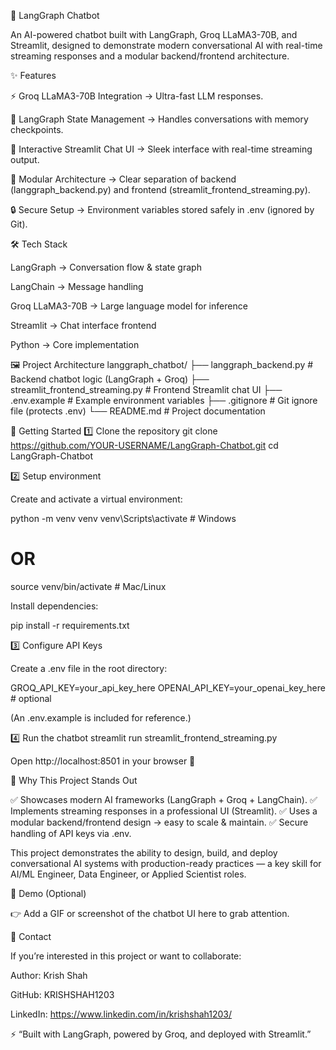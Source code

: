 🤖 LangGraph Chatbot

An AI-powered chatbot built with LangGraph, Groq LLaMA3-70B, and Streamlit, designed to demonstrate modern conversational AI with real-time streaming responses and a modular backend/frontend architecture.

✨ Features

⚡ Groq LLaMA3-70B Integration → Ultra-fast LLM responses.

🧠 LangGraph State Management → Handles conversations with memory checkpoints.

💬 Interactive Streamlit Chat UI → Sleek interface with real-time streaming output.

📂 Modular Architecture → Clear separation of backend (langgraph_backend.py) and frontend (streamlit_frontend_streaming.py).

🔒 Secure Setup → Environment variables stored safely in .env (ignored by Git).

🛠️ Tech Stack

LangGraph → Conversation flow & state graph

LangChain → Message handling

Groq LLaMA3-70B → Large language model for inference

Streamlit → Chat interface frontend

Python → Core implementation

🖼️ Project Architecture
langgraph_chatbot/
├── langgraph_backend.py          # Backend chatbot logic (LangGraph + Groq)
├── streamlit_frontend_streaming.py # Frontend Streamlit chat UI
├── .env.example                  # Example environment variables
├── .gitignore                    # Git ignore file (protects .env)
└── README.md                     # Project documentation

🚀 Getting Started
1️⃣ Clone the repository
git clone https://github.com/YOUR-USERNAME/LangGraph-Chatbot.git
cd LangGraph-Chatbot

2️⃣ Setup environment

Create and activate a virtual environment:

python -m venv venv
venv\Scripts\activate   # Windows
# OR
source venv/bin/activate # Mac/Linux


Install dependencies:

pip install -r requirements.txt

3️⃣ Configure API Keys

Create a .env file in the root directory:

GROQ_API_KEY=your_api_key_here
OPENAI_API_KEY=your_openai_key_here   # optional


(An .env.example is included for reference.)

4️⃣ Run the chatbot
streamlit run streamlit_frontend_streaming.py


Open http://localhost:8501
 in your browser 🎉

🎯 Why This Project Stands Out

✅ Showcases modern AI frameworks (LangGraph + Groq + LangChain).
✅ Implements streaming responses in a professional UI (Streamlit).
✅ Uses a modular backend/frontend design → easy to scale & maintain.
✅ Secure handling of API keys via .env.

This project demonstrates the ability to design, build, and deploy conversational AI systems with production-ready practices — a key skill for AI/ML Engineer, Data Engineer, or Applied Scientist roles.

📸 Demo (Optional)

👉 Add a GIF or screenshot of the chatbot UI here to grab attention.

📩 Contact

If you’re interested in this project or want to collaborate:

Author: Krish Shah

GitHub: KRISHSHAH1203

LinkedIn: https://www.linkedin.com/in/krishshah1203/

⚡ “Built with LangGraph, powered by Groq, and deployed with Streamlit.”
